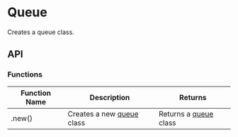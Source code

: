 # Queue

Creates a queue class.

## API

### Functions

| Function Name | Description | Returns |
|---------------|-------------|---------|
| .new() | Creates a new [queue](../../Classes/Queue) class | Returns a [queue](../../Classes/Queue) class |
